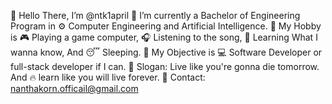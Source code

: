 👋 Hello There, I’m @ntk1april
🏫 I’m currently a Bachelor of Engineering Program in ⚙️ Computer Engineering and Artificial Intelligence.
🤩 My Hobby is 🎮 Playing a game computer, 🎧 Listening to the song, 🔎 Learning What I wanna know, And 😴 Sleeping.
🎯 My Objective is 💻 Software Developer or full-stack developer if I can.
💯 Slogan: Live like you're gonna die tomorrow. And 🔥 learn like you will live forever.
📧 Contact: nanthakorn.officail@gmail.com
